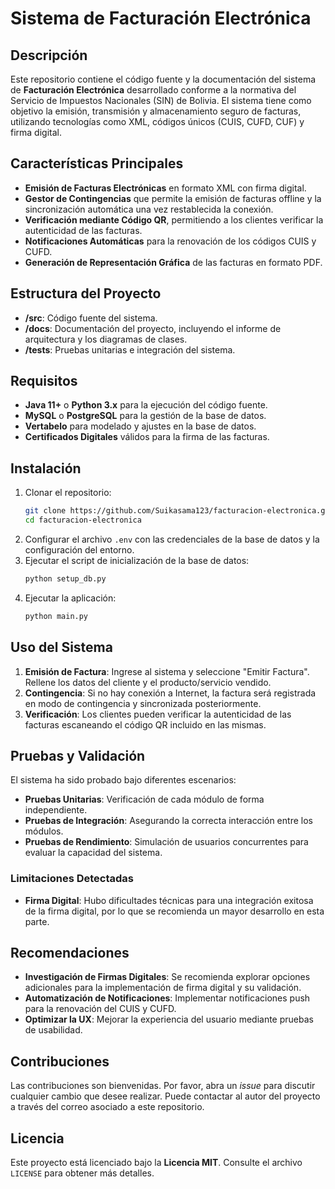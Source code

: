 # Sistema de Facturación Electrónica

## Descripción

Este repositorio contiene el código fuente y la documentación del sistema de **Facturación Electrónica** desarrollado conforme a la normativa del Servicio de Impuestos Nacionales (SIN) de Bolivia. El sistema tiene como objetivo la emisión, transmisión y almacenamiento seguro de facturas, utilizando tecnologías como XML, códigos únicos (CUIS, CUFD, CUF) y firma digital.

## Características Principales
- **Emisión de Facturas Electrónicas** en formato XML con firma digital.
- **Gestor de Contingencias** que permite la emisión de facturas offline y la sincronización automática una vez restablecida la conexión.
- **Verificación mediante Código QR**, permitiendo a los clientes verificar la autenticidad de las facturas.
- **Notificaciones Automáticas** para la renovación de los códigos CUIS y CUFD.
- **Generación de Representación Gráfica** de las facturas en formato PDF.

## Estructura del Proyecto
- **/src**: Código fuente del sistema.
- **/docs**: Documentación del proyecto, incluyendo el informe de arquitectura y los diagramas de clases.
- **/tests**: Pruebas unitarias e integración del sistema.

## Requisitos
- **Java 11+** o **Python 3.x** para la ejecución del código fuente.
- **MySQL** o **PostgreSQL** para la gestión de la base de datos.
- **Vertabelo** para modelado y ajustes en la base de datos.
- **Certificados Digitales** válidos para la firma de las facturas.

## Instalación
1. Clonar el repositorio:
   ```bash
   git clone https://github.com/Suikasama123/facturacion-electronica.git
   cd facturacion-electronica
   ```
2. Configurar el archivo `.env` con las credenciales de la base de datos y la configuración del entorno.
3. Ejecutar el script de inicialización de la base de datos:
   ```bash
   python setup_db.py
   ```
4. Ejecutar la aplicación:
   ```bash
   python main.py
   ```

## Uso del Sistema
1. **Emisión de Factura**: Ingrese al sistema y seleccione "Emitir Factura". Rellene los datos del cliente y el producto/servicio vendido.
2. **Contingencia**: Si no hay conexión a Internet, la factura será registrada en modo de contingencia y sincronizada posteriormente.
3. **Verificación**: Los clientes pueden verificar la autenticidad de las facturas escaneando el código QR incluido en las mismas.

## Pruebas y Validación
El sistema ha sido probado bajo diferentes escenarios:
- **Pruebas Unitarias**: Verificación de cada módulo de forma independiente.
- **Pruebas de Integración**: Asegurando la correcta interacción entre los módulos.
- **Pruebas de Rendimiento**: Simulación de usuarios concurrentes para evaluar la capacidad del sistema.

### Limitaciones Detectadas
- **Firma Digital**: Hubo dificultades técnicas para una integración exitosa de la firma digital, por lo que se recomienda un mayor desarrollo en esta parte.

## Recomendaciones
- **Investigación de Firmas Digitales**: Se recomienda explorar opciones adicionales para la implementación de firma digital y su validación.
- **Automatización de Notificaciones**: Implementar notificaciones push para la renovación del CUIS y CUFD.
- **Optimizar la UX**: Mejorar la experiencia del usuario mediante pruebas de usabilidad.

## Contribuciones
Las contribuciones son bienvenidas. Por favor, abra un *issue* para discutir cualquier cambio que desee realizar. Puede contactar al autor del proyecto a través del correo asociado a este repositorio.

## Licencia
Este proyecto está licenciado bajo la **Licencia MIT**. Consulte el archivo `LICENSE` para obtener más detalles.
